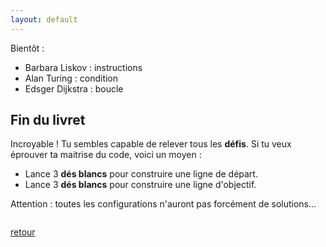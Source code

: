 ```yaml
---
layout: default
---
```


<div markdown="1">

Bientôt :

* Barbara Liskov : instructions
* Alan Turing : condition
* Edsger Dijkstra : boucle

</div>

<div markdown="1">

## Fin du livret

Incroyable ! Tu sembles capable de relever tous les **défis**. Si tu veux éprouver ta maitrise du code, voici un moyen :

* Lance 3 **dés blancs** pour construire une ligne de départ.
* Lance 3 **dés blancs** pour construire une ligne d'objectif.

Attention : toutes les configurations n'auront pas forcément de solutions...

</div>

<div markdown="1" style="grid-column: 1 / -1; display: flex; justify-content: start">

[retour](./10)

</div>
